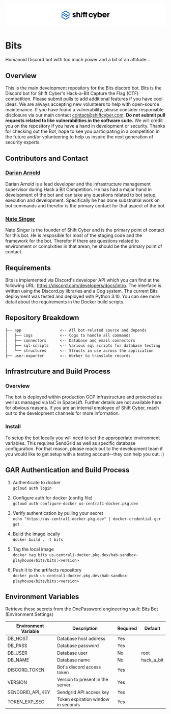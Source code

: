 ![SCYCA Logo](.rsrc/git-banner.png)
# Bits
Humanoid Discord bot with too much power and a bit of an attitude...

## Overview
This is the main development repository for the Bits discord bot. Bits is the Discord bot for Shift Cyber's Hack-a-Bit Capture the Flag (CTF) competition. Please submit pulls to add additional features if you have cool ideas. We are always accepting new volunteers to help with open-source maintenance. If you have found a vulnerability, please consider responsible disclosure via our main contact contact@shiftcyber.com. **Do not submit pull requests related to like vulnerabilities in the software suite.** We will credit you on the repository if you have a hand in development or security. Thanks for checking out the Bot, hope to see you participating in a competition in the future and/or volunteering to help us inspire the next generation of security experts.


## Contributors and Contact
### [Darian Arnold](discord://discordapp.com/users/277500700496363521)
Darian Arnold is a lead developer and the infrastructure management supervisor during Hack a Bit Competition. He has had a major hand in development of the bot and can take any questions related to bot setup, execution and development. Specifically he has done substnatial work on bot commands and therefor is the primary contact for that aspect of the bot.

### [Nate Singer](discord://discordapp.com/users/523958300396748810)
Nate Singer is the founder of Shift Cyber and is the primary point of contact for this bot. He is resposible for most of the staging code and the framework for the bot. Therefor if there are questions related to environment or complxities in that arean, he should be the primary point of contact.


## Requirements
Bits is implemented via Discord's developer API which you can find at the following URL: https://discord.com/developers/docs/intro. The interface is written using the Discord.py libraries and a Cog system. The current Bits deployment was tested and deployed with Python 3.10. You can see more detail about the requirements in the Docker build scripts.


## Repository Breakdown
```
├── app                 <-- All bot-related source and depends
│   ├── cogs            <-- Cogs to handle all commands
│   ├── connectors      <-- Database and email connectors
│   ├── sql-scripts     <-- Various sql scripts for database testing
│   └── structures      <-- Structs in use across the application
├── user-exporter       <-- Worker to translate records
```


## Infrastrcuture and Build Process
### Overview
The bot is deployed within production GCP infrastructure and protected as well as managed via IaC in SpaceLift. Further details are not available here for obvious reasons. If you are an internal employee of Shift Cyber, reach out to the development channels for more information.

### Install
To setup the bot locally you will need to set the approperiate environment variables. This requires SendGrid as well as specific database configuration. For that reason, please reach out to the development team if you would like to get setup with a testing account--they can help you out. :)


## GAR Authentication and Build Process
1. Authenticate to docker<br>
```gcloud auth login```

2. Configure auth for docker (config file)<br>
```gcloud auth configure-docker us-central1-docker.pkg.dev```

3. Verify authentication by pulling your secret<br>
```echo "https://us-central1-docker.pkg.dev" | docker-credential-gcr get```

4. Build the image locally<br>
```docker build . -t bits```

5. Tag the local image<br>
```docker tag bits us-central1-docker.pkg.dev/hab-sandbox-playhouse/bits/bits:<version>```

6. Push it to the artifacts repository<br>
```docker push us-central1-docker.pkg.dev/hab-sandbox-playhouse/bits/bits:<version>```


## Environment Variables
Retrieve these secrets from the OnePassword engineering vault: Bits Bot (Environment Settings)

| Environment Variable | Description                        | Required | Default    |
| -------------------- | ---------------------------------- | -------- | ---------- |
| DB_HOST              | Database host address              | Yes      |            |
| DB_PASS              | Database password                  | Yes      |            |
| DB_USER              | Database user                      | No       | root       |
| DB_NAME              | Database name                      | No       | hack_a_bit |
| DISCORD_TOKEN        | Bot's discord access token         | Yes      |            |
| VERSION              | Version to present in the server   | Yes      |            |
| SENDGRID_API_KEY     | Sendgrid API access key            | Yes      |            |
| TOKEN_EXP_SEC        | Token expiration window in seconds | Yes      |            |

